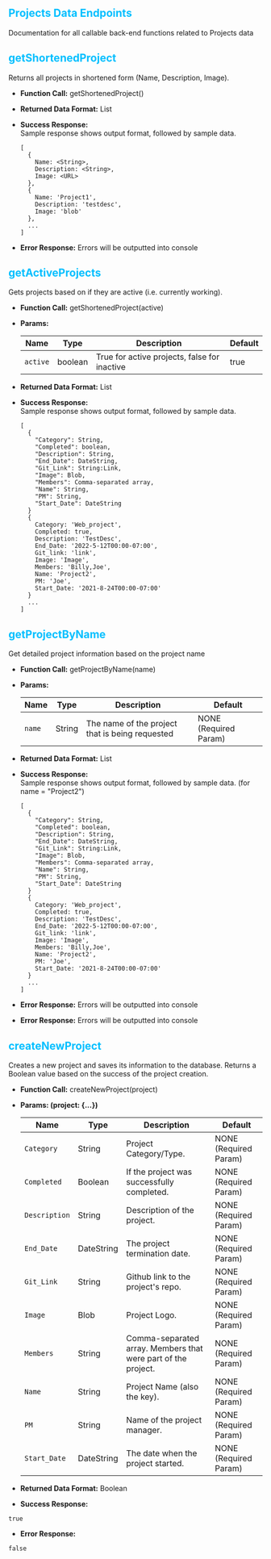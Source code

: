 ## <span style="color:deepskyblue">Projects Data Endpoints</span>
Documentation for all callable back-end functions related to Projects data

## <span style="color:deepskyblue"> getShortenedProject
Returns all projects in shortened form (Name, Description, Image).

* **Function Call:** getShortenedProject()

* **Returned Data Format:** List

* **Success Response:** <br>
Sample response shows output format, followed by sample data.
  ```
  [
    {
      Name: <String>,
      Description: <String>,
      Image: <URL>
    },
    {
      Name: 'Project1',
      Description: 'testdesc',
      Image: 'blob'
    },
    ...
  ]
  ```

* **Error Response:**
  Errors will be outputted into console


## <span style="color:deepskyblue"> getActiveProjects
Gets projects based on if they are active (i.e. currently working).

* **Function Call:** getShortenedProject(active)


* **Params:**

    | Name     | Type    | Description                                     | Default    |
    | -------- | ------- | ----------------------------------------------- | ---------- |
    | `active` | boolean | True for active projects, false for inactive    | true       |

* **Returned Data Format:** List

* **Success Response:** <br>
Sample response shows output format, followed by sample data.
  ```
  [
    {
      "Category": String,
      "Completed": boolean,
      "Description": String,
      "End_Date": DateString,
      "Git_Link": String:Link,
      "Image": Blob,
      "Members": Comma-separated array,
      "Name": String,
      "PM": String,
      "Start_Date": DateString
    }
    {
      Category: 'Web_project',
      Completed: true,
      Description: 'TestDesc',
      End_Date: '2022-5-12T00:00-07:00',
      Git_link: 'link',
      Image: 'Image',
      Members: 'Billy,Joe',
      Name: 'Project2',
      PM: 'Joe',
      Start_Date: '2021-8-24T00:00-07:00'
    }
    ...
  ]
  ```

## <span style="color:deepskyblue"> getProjectByName
Get detailed project information based on the project name

* **Function Call:** getProjectByName(name)

* **Params:**

    | Name   | Type    | Description                                     | Default                 |
    | ------ | ------- | ----------------------------------------------- | ----------------------- |
    | `name` | String  | The name of the project that is being requested | NONE (Required Param)   |

* **Returned Data Format:** List

* **Success Response:** <br>
Sample response shows output format, followed by sample data. (for name = "Project2")
  ```
  [
    {
      "Category": String,
      "Completed": boolean,
      "Description": String,
      "End_Date": DateString,
      "Git_Link": String:Link,
      "Image": Blob,
      "Members": Comma-separated array,
      "Name": String,
      "PM": String,
      "Start_Date": DateString
    }
    {
      Category: 'Web_project',
      Completed: true,
      Description: 'TestDesc',
      End_Date: '2022-5-12T00:00-07:00',
      Git_link: 'link',
      Image: 'Image',
      Members: 'Billy,Joe',
      Name: 'Project2',
      PM: 'Joe',
      Start_Date: '2021-8-24T00:00-07:00'
    }
    ...
  ]
  ```

* **Error Response:**
  Errors will be outputted into console

* **Error Response:**
  Errors will be outputted into console


## <span style="color:deepskyblue"> createNewProject
Creates a new project and saves its information to the database. Returns a Boolean value based on the success of the project creation.

* **Function Call:** createNewProject(project)

* **Params: (project: {...})**

    | Name         | Type    | Description                                             | Default                 |
    | ------------ | ------- | ------------------------------------------------------- | ----------------------- |
    | `Category`   | String  | Project Category/Type.                       | NONE (Required Param)   |
    | `Completed`  | Boolean | If the project was successfully completed.   | NONE (Required Param)   |
    | `Description`| String  | Description of the project.                  | NONE (Required Param)   |
    | `End_Date`   | DateString | The project termination date.               | NONE (Required Param)   |
    | `Git_Link`   | String  | Github link to the project's repo.           | NONE (Required Param)   |
    | `Image`      | Blob    | Project Logo.                                | NONE (Required Param)   |
    | `Members`    | String  | Comma-separated array. Members that were part of the project.  | NONE (Required Param)   |
    | `Name`       | String  | Project Name (also the key).                 | NONE (Required Param)   |
    | `PM`         | String  | Name of the project manager.                 | NONE (Required Param)   |
    | `Start_Date` | DateString | The date when the project started.          | NONE (Required Param)   |

* **Returned Data Format:** Boolean

* **Success Response:**
```
true
```


* **Error Response:**
```
false
```

